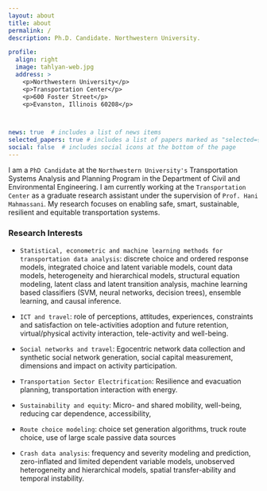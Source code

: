 ```yaml
---
layout: about
title: about
permalink: /
description: Ph.D. Candidate. Northwestern University.

profile:
  align: right
  image: tahlyan-web.jpg
  address: >
    <p>Northwestern University</p>
    <p>Transportation Center</p>
    <p>600 Foster Street</p>
    <p>Evanston, Illinois 60208</p>



news: true  # includes a list of news items
selected_papers: true # includes a list of papers marked as "selected={true}"
social: false  # includes social icons at the bottom of the page
---
```


I am a `PhD Candidate` at the `Northwestern University's` Transportation Systems Analysis and Planning Program in the Department of Civil and Environmental Engineering. I am currently working at the `Transportation Center` as a graduate research assistant under the supervision of `Prof. Hani Mahmassani`. My research focuses on enabling safe, smart, sustainable, resilient and equitable transportation systems.

### Research Interests

* `Statistical, econometric and machine learning methods for transportation data analysis`: discrete choice and ordered response models, integrated choice and latent variable models, count data models, heterogeneity and hierarchical models, structural equation modeling, latent class and latent transition analysis, machine learning based classifiers (SVM, neural networks, decision trees), ensemble learning, and causal inference.

* `ICT and travel`: role of perceptions, attitudes, experiences, constraints and satisfaction on tele-activities adoption and future retention, virtual/physical activity interaction, tele-activity and well-being.

* `Social networks and travel`: Egocentric network data collection and synthetic social network generation, social capital measurement, dimensions and impact on activity participation.

* `Transportation Sector Electrification`: Resilience and evacuation planning, transportation interaction with energy. 

* `Sustainability and equity`: Micro- and shared mobility, well-being, reducing car dependence, accessibility, 

* `Route choice modeling`: choice set generation algorithms, truck route choice, use of large scale passive data sources

* `Crash data analysis`: frequency and severity modeling and prediction, zero-inflated and limited dependent variable models, unobserved heterogeneity and hierarchical models, spatial transfer-ability and temporal instability.


